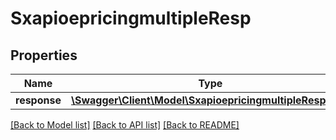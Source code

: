 # SxapioepricingmultipleResp

## Properties
Name | Type | Description | Notes
------------ | ------------- | ------------- | -------------
**response** | [**\Swagger\Client\Model\SxapioepricingmultipleResponse**](SxapioepricingmultipleResponse.md) |  | [optional] 

[[Back to Model list]](../README.md#documentation-for-models) [[Back to API list]](../README.md#documentation-for-api-endpoints) [[Back to README]](../README.md)


